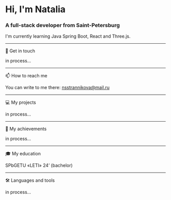 # Hi, I'm Natalia

### A full-stack developer from Saint-Petersburg
I'm currently learning Java Spring Boot, React and Three.js.

-----
💬 Get in touch
<!--
* [LinkedIn](https://www.linkedin.com/in/natalia-strannikova/)
-->
in process...

-----
📫 How to reach me

You can write to me there: nsstrannikova@mail.ru

-----
💻 My projects

in process...

-----
🐧 My achievements

in process...

-----
🎓 My education

SPbGETU «LETI» 24’ (bachelor)

-----
🛠 Languages and tools

in process...


<!--
**brokkko/brokkko** is a ✨ _special_ ✨ repository because its `README.md` (this file) appears on your GitHub profile.

Here are some ideas to get you started:

- 🔭 I’m currently working on ...
- 🌱 I’m currently learning ...
- 👯 I’m looking to collaborate on ...
- 🤔 I’m looking for help with ...
- 💬 Ask me about ...
- 📫 How to reach me: ...
- 😄 Pronouns: ...
- ⚡ Fun fact: ...
-->
